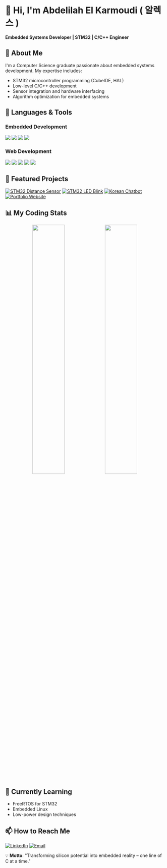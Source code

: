 # 👋 Hi, I'm Abdelilah El Karmoudi ( 알렉스 )

**Embedded Systems Developer | STM32 | C/C++ Engineer**


## 🚀 About Me
I'm a Computer Science graduate passionate about embedded systems development. My expertise includes:
- STM32 microcontroller programming (CubeIDE, HAL)
- Low-level C/C++ development
- Sensor integration and hardware interfacing
- Algorithm optimization for embedded systems

## 🔧 Languages & Tools
### Embedded Development
![](https://img.shields.io/badge/STM32-03234B?style=for-the-badge&logo=stmicroelectronics&logoColor=white)
![](https://img.shields.io/badge/C-00599C?style=for-the-badge&logo=c&logoColor=white)
![](https://img.shields.io/badge/C++-00599C?style=for-the-badge&logo=c%2B%2B&logoColor=white)
![](https://img.shields.io/badge/STM32CubeIDE-03234B?style=for-the-badge&logo=stmicroelectronics&logoColor=white)

### Web Development
![](https://img.shields.io/badge/TypeScript-3178C6?style=for-the-badge&logo=typescript&logoColor=white)
![](https://img.shields.io/badge/HTML5-E34F26?style=for-the-badge&logo=html5&logoColor=white)
![](https://img.shields.io/badge/CSS3-1572B6?style=for-the-badge&logo=css3&logoColor=white)
![](https://img.shields.io/badge/Python-3776AB?style=for-the-badge&logo=python&logoColor=white)
![](https://img.shields.io/badge/Git-F05032?style=for-the-badge&logo=git&logoColor=white)

## 🚀 Featured Projects

[![STM32 Distance Sensor](https://github-readme-stats.vercel.app/api/pin/?username=ELKARMOUDI&repo=HCSR04-BluePill&theme=dark)](https://github.com/ELKARMOUDI/HCSR04-BluePill)
[![STM32 LED Blink](https://github-readme-stats.vercel.app/api/pin/?username=ELKARMOUDI&repo=bluepill-led-blink&theme=dark)](https://github.com/ELKARMOUDI/bluepill-led-blink)
[![Korean Chatbot](https://github-readme-stats.vercel.app/api/pin/?username=ELKARMOUDI&repo=korean-chatbot-new&theme=dark)](https://github.com/ELKARMOUDI/korean-chatbot-new)
[![Portfolio Website](https://github-readme-stats.vercel.app/api/pin/?username=ELKARMOUDI&repo=website-portfolio&theme=dark)](https://github.com/ELKARMOUDI/website-portfolio)

## 📊 My Coding Stats
<p align="center">
  <img width="45%" src="https://github-readme-stats.vercel.app/api/top-langs/?username=ELKARMOUDI&layout=compact&hide=Makefile,Shell&theme=radical" />
  <img width="45%" src="https://streak-stats.demolab.com/?user=ELKARMOUDI&theme=radical" />
</p>


## 🌱 Currently Learning
- FreeRTOS for STM32
- Embedded Linux
- Low-power design techniques

## 📫 How to Reach Me
[![LinkedIn](https://img.shields.io/badge/LinkedIn-Connect-blue?style=flat&logo=linkedin)](https://www.linkedin.com/in/abdelilah-el-karmoudi-128523294/)
[![Email](https://img.shields.io/badge/Email-Contact%20Me-red?style=for-the-badge&logo=microsoft-outlook)](mailto:abdel-student@outlook.fr)

💡 **Motto**: "Transforming silicon potential into embedded reality – one line of C at a time."
